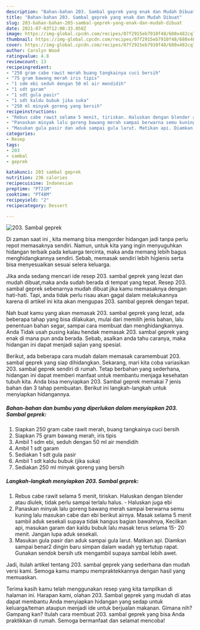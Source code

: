 ```yaml
---
description: "Bahan-bahan 203. Sambal geprek yang enak dan Mudah Dibuat"
title: "Bahan-bahan 203. Sambal geprek yang enak dan Mudah Dibuat"
slug: 203-bahan-bahan-203-sambal-geprek-yang-enak-dan-mudah-dibuat
date: 2021-07-03T12:08:33.058Z
image: https://img-global.cpcdn.com/recipes/07f2915eb7910f48/680x482cq70/203-sambal-geprek-foto-resep-utama.jpg
thumbnail: https://img-global.cpcdn.com/recipes/07f2915eb7910f48/680x482cq70/203-sambal-geprek-foto-resep-utama.jpg
cover: https://img-global.cpcdn.com/recipes/07f2915eb7910f48/680x482cq70/203-sambal-geprek-foto-resep-utama.jpg
author: Carolyn Wood
ratingvalue: 4.8
reviewcount: 13
recipeingredient:
- "250 gram cabe rawit merah buang tangkainya cuci bersih"
- "75 gram bawang merah iris tipis"
- "1 sdm ebi seduh dengan 50 ml air mendidih"
- "1 sdt garam"
- "1 sdt gula pasir"
- "1 sdt kaldu bubuk jika suka"
- "250 ml minyak goreng yang bersih"
recipeinstructions:
- "Rebus cabe rawit selama 5 menit, tiriskan. Haluskan dengan blender atau diulek, tidak perlu sampai terlalu halus. Haluskan juga ebi"
- "Panaskan minyak lalu goreng bawang merah sampai berwarna semu kuning lalu masukan cabe dan ebi berikut airnya. Masak selama 5 menit sambil aduk sesekali supaya tidak hangus bagian bawahnya, Kecilkan api, masukan garam dan kaldu bubuk lalu masak terus selama 15- 20 menit. Jangan lupa aduk sesekali."
- "Masukan gula pasir dan aduk sampai gula larut. Matikan api. Diamkan sampai benar2 dingin baru simpan dalam wadah yg tertutup rapat. Gunakan sendok bersih utk mengambil supaya sambal lebih awet."
categories:
- Resep
tags:
- 203
- sambal
- geprek

katakunci: 203 sambal geprek 
nutrition: 236 calories
recipecuisine: Indonesian
preptime: "PT21M"
cooktime: "PT48M"
recipeyield: "2"
recipecategory: Dessert

---
```



![203. Sambal geprek](https://img-global.cpcdn.com/recipes/07f2915eb7910f48/680x482cq70/203-sambal-geprek-foto-resep-utama.jpg)

Di zaman  saat ini , kita memang bisa mengorder hidangan jadi tanpa perlu repot memasaknya sendiri. Namun, untuk kita yang ingin menyuguhkan hidangan terbaik pada keluarga tercinta, maka anda memang lebih bagus menghidangkannya sendiri. Sebab, memasak sendiri lebih higienis serta bisa menyesuaikan sesuai selera keluarga.

Jika anda sedang mencari ide resep 203. sambal geprek yang lezat dan mudah dibuat,maka anda sudah berada di tempat yang tepat. Resep 203. sambal geprek  sebenarnya mudah dibuat jika kamu memasaknya dengan hati-hati. Tapi, anda tidak perlu risau akan gagal dalam melakukannya 
karena di artikel ini kita akan mengupas 203. sambal geprek dengan tepat.  



Nah buat kamu yang akan memasak 203. sambal geprek yang lezat, ada beberapa tahap yang bisa dilakukan, mulai dari memilih jenis bahan, lalu penentuan bahan segar, sampai cara membuat dan menghidangkannya. Anda Tidak usah pusing kalau hendak memasak 203. sambal geprek yang enak di mana pun anda berada. Sebab, asalkan anda  tahu caranya, maka hidangan ini dapat menjadi sajian yang spesial.

Berikut, ada beberapa cara mudah dalam memasak caramembuat 203. sambal geprek yang siap dihidangkan. Sekarang, mari kita coba variasikan 203. sambal geprek sendiri di rumah. Tetap berbahan yang sederhana, hidangan ini dapat memberi manfaat untuk membantu menjaga kesehatan tubuh kita. Anda bisa menyiapkan 203. Sambal geprek memakai 7 jenis bahan dan 3 tahap pembuatan. Berikut ini langkah-langkah untuk menyiapkan hidangannya.

<!--inarticleads1-->

##### Bahan-bahan dan bumbu yang diperlukan dalam menyiapkan 203. Sambal geprek:

1. Siapkan 250 gram cabe rawit merah, buang tangkainya cuci bersih
1. Siapkan 75 gram bawang merah, iris tipis
1. Ambil 1 sdm ebi, seduh dengan 50 ml air mendidih
1. Ambil 1 sdt garam
1. Sediakan 1 sdt gula pasir
1. Ambil 1 sdt kaldu bubuk (jika suka)
1. Sediakan 250 ml minyak goreng yang bersih




<!--inarticleads2-->

##### Langkah-langkah menyiapkan 203. Sambal geprek:

1. Rebus cabe rawit selama 5 menit, tiriskan. Haluskan dengan blender atau diulek, tidak perlu sampai terlalu halus. - Haluskan juga ebi
1. Panaskan minyak lalu goreng bawang merah sampai berwarna semu kuning lalu masukan cabe dan ebi berikut airnya. Masak selama 5 menit sambil aduk sesekali supaya tidak hangus bagian bawahnya, Kecilkan api, masukan garam dan kaldu bubuk lalu masak terus selama 15- 20 menit. Jangan lupa aduk sesekali.
1. Masukan gula pasir dan aduk sampai gula larut. Matikan api. Diamkan sampai benar2 dingin baru simpan dalam wadah yg tertutup rapat. Gunakan sendok bersih utk mengambil supaya sambal lebih awet.




Jadi, itulah artikel tentang  203. sambal geprek  yang sederhana dan mudah versi kami. Semoga kamu mampu mempraktekkannya dengan hasil yang memuaskan. 

Terima kasih kamu telah menggunakan resep yang kita tampilkan di halaman ini. Harapan kami, olahan  203. Sambal geprek yang mudah di atas dapat membantu Anda menyiapkan hidangan yang sedap untuk keluarga/teman ataupun menjadi ide untuk berjualan makanan. Gimana nih? Gampang kan? Itulah cara membuat 203. sambal geprek yang bisa Anda praktikkan di rumah. Semoga bermanfaat dan selamat mencoba!

